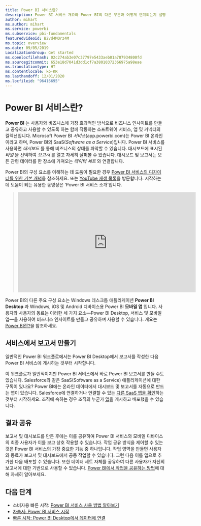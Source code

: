 ```yaml
---
title: Power BI 서비스란?
description: Power BI 서비스 개요와 Power BI의 다른 부분과 어떻게 연계되는지 설명합니다.
author: mihart
ms.author: mihart
ms.service: powerbi
ms.subservice: pbi-fundamentals
featuredvideoid: B2vd4MQrz4M
ms.topic: overview
ms.date: 09/05/2019
LocalizationGroup: Get started
ms.openlocfilehash: 02c274ab3e07c37797e5433aeb01a787934800fd
ms.sourcegitcommit: 653e18d7041d3dd1cf7a38010372366975a98eae
ms.translationtype: HT
ms.contentlocale: ko-KR
ms.lasthandoff: 12/01/2020
ms.locfileid: "96416695"
---
```

# <a name="what-is-the-power-bi-service"></a>Power BI 서비스란?
**Power BI** 는 사용자와 비즈니스에 가장 효과적인 방식으로 비즈니스 인사이트를 만들고 공유하고 사용할 수 있도록 하는 함께 작동하는 소프트웨어 서비스, 앱 및 커넥터의 컬렉션입니다. Microsoft Power BI *서비스*(app.powerbi.com)는 Power BI 온라인이라고 하며, Power BI의 SaaS(*Software as a Service*)입니다. Power BI 서비스를 사용하면 *대시보드* 를 통해 비즈니스의 상태를 파악할 수 있습니다. 대시보드에 표시된 *타일* 을 선택하여 *보고서* 를 열고 자세히 살펴볼 수 있습니다. 대시보드 및 보고서는 모든 관련 데이터를 한 장소에 가져오는 *데이터 세트* 와 연결합니다. 

Power BI의 구성 요소를 이해하는 데 도움이 필요한 경우 [Power BI 서비스의 디자이너를 위한 기본 개념](service-basic-concepts.md)을 참조하세요. 또는 [YouTube 재생 목록](https://www.youtube.com/playlist?list=PL1N57mwBHtN0JFoKSR0n-tBkUJHeMP2cP)을 방문합니다. 시작하는 데 도움이 되는 유용한 동영상은 ‘Power BI 서비스 소개’입니다. 

> 
> <iframe width="560" height="315" src="https://www.youtube.com/embed/B2vd4MQrz4M" frameborder="0" allowfullscreen></iframe>
> 

Power BI의 다른 주요 구성 요소는 Windows 데스크톱 애플리케이션 **Power BI Desktop** 과 Windows, iOS 및 Android 디바이스용 Power BI **모바일 앱** 입니다. 사용자와 사용자의 동료는 이러한 세 가지 요소&mdash;Power BI Desktop, 서비스 및 모바일 앱&mdash;을 사용하여 비즈니스 인사이트를 만들고 공유하며 사용할 수 있습니다. 개요는 [Power BI란?](power-bi-overview.md)을 참조하세요.

## <a name="creating-reports-in-the-service"></a>서비스에서 보고서 만들기
일반적인 Power BI 워크플로에서는 Power BI Desktop에서 보고서를 작성한 다음 Power BI 서비스에 게시하는 것부터 시작합니다.  

이 워크플로가 일반적이지만 Power BI 서비스에서 바로 Power BI 보고서를 만들 수도 있습니다. Salesforce와 같은 SaaS(Software as a Service) 애플리케이션에 대한 구독이 있나요? Power BI에는 온라인 데이터에서 대시보드 및 보고서를 자동으로 만드는 앱이 있습니다. Salesforce에 연결하거나 연결할 수 있는 [다른 SaaS 앱을 확인](../connect-data/service-get-data.md)하는 것부터 시작하세요. 조직에 속하는 경우 조직의 누군가 [앱](../collaborate-share/service-create-distribute-apps.md)을 게시하고 배포했을 수 있습니다.

## <a name="sharing-your-findings"></a>결과 공유 

보고서 및 대시보드를 만든 후에는 이를 공유하여 Power BI 서비스와 모바일 디바이스의 최종 사용자가 이를 보고 상호 작용할 수 있습니다. 작업 공유 방식을 제어할 수 있는 것은 Power BI 서비스의 가장 중요한 기능 중 하나입니다. 작업 영역을 만들면 사용자와 동료가 보고서 및 대시보드에서 공동 작업할 수 있습니다. 그런 다음 이를 앱으로 추가한 다음 배포할 수 있습니다. 또한 데이터 세트 자체를 공유하여 다른 사용자가 자신의 보고서에 대한 기반으로 사용할 수 있습니다. [Power BI에서 작업을 공유하는 방법](../collaborate-share/service-how-to-collaborate-distribute-dashboards-reports.md)에 대해 자세히 알아보세요.

## <a name="next-steps"></a>다음 단계
- 소비자용 빠른 시작: [Power BI 서비스 사용 방법 알아보기](../consumer/end-user-experience.md)   
- [자습서: Power BI 서비스 시작](service-get-started.md)
- [빠른 시작: Power BI Desktop에서 데이터에 연결](../connect-data/desktop-quickstart-connect-to-data.md)
